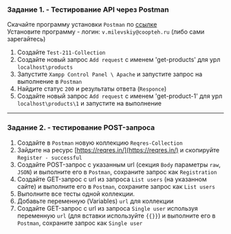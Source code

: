 ### Задание 1. - Тестирование API через Postman

Скачайте программу установки `Postman` по [ссылке](https://www.postman.com/downloads/?utm_source=postman-home)  
Установите программу - логин: `v.milevskiy@coopteh.ru` (либо сами зарегайтесь)  

1. Создайте `Test-211-Collection`
2. Создайте новый запрос `Add request` с именем 'get-products' для урл `localhost\products`
3. Запустите `Xampp Control Panel \ Apache` и запустите запрос на выполнение в `Postman`
4. Найдите статус `200` и результаты ответа (`Responce`)
5. Создайте новый запрос `Add request` с именем 'get-product-1' для урл `localhost\products\1` и запустите на выполнение
<hr>

### Задание 2. - тестирование POST-запроса

1. Создайте в `Postman` новую коллекцию `Reqres-Collection`
2. Зайдите на ресурс [https://reqres.in/](https://reqres.in/) и скопируйте `Register - successful`
3. Создайте POST-запрос с указанным url (секция `Body` параметры `raw`, `JSON`) и выполните его в `Postman`, сохраните запрос как `Registration`
4. Создайте GET-запрос с url из запроса `List users` (на указанном сайте) и выполните его в `Postman`, сохраните запрос как `List users`
5. Выполните все тесты одной коллекции.
6. Добавьте переменную (Variables) `url` для коллекции
7. Создайте GET-запрос с url из запроса `Single user` используя переменную `url` (для вставки используйте `{{}}`) и выполните его в `Postman`, сохраните запрос как `Single user`
